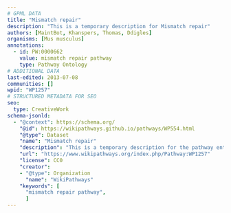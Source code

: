 ```yaml
---
# GPML DATA
title: "Mismatch repair"
description: "This is a temporary description for Mismatch repair"
authors: [MaintBot, Khanspers, Thomas, Ddigles]
organisms: [Mus musculus]
annotations:
  - id: PW:0000662
    value: mismatch repair pathway
    type: Pathway Ontology
# ADDITIONAL DATA
last-edited: 2013-07-08
communities: []
wpid: "WP1257"
# STRUCTURED METADATA FOR SEO
seo:
  type: CreativeWork
schema-jsonld:
  - "@context": https://schema.org/
    "@id": https://wikipathways.github.io/pathways/WP554.html
    "@type": Dataset
    "name": "Mismatch repair"
    "description": "This is a temporary description for the pathway entitled: Mismatch repair"
    "url": "https://www.wikipathways.org/index.php/Pathway:WP1257"
    "license": CC0
    "creator":
    - "@type": Organization
      "name": "WikiPathways"
    "keywords": [
      "mismatch repair pathway",
      ]
---
```

